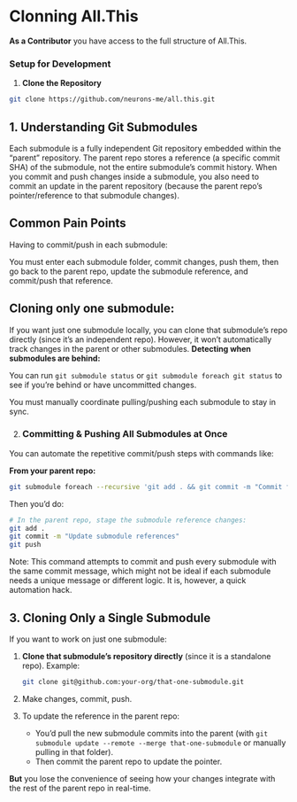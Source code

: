 # **Clonning All.This**

 **As a Contributor** you have access to the full structure of All.This. 

### **Setup for Development**

1. **Clone the Repository**
```bash
git clone https://github.com/neurons-me/all.this.git
```

## 1. Understanding Git Submodules
Each submodule is a fully independent Git repository embedded within the “parent” repository.
The parent repo stores a reference (a specific commit SHA) of the submodule, not the entire submodule’s commit history.
When you commit and push changes inside a submodule, you also need to commit an update in the parent repository (because the parent repo’s pointer/reference to that submodule changes).

## Common Pain Points
Having to commit/push in each submodule:

You must enter each submodule folder, commit changes, push them, then go back to the parent repo, update the submodule reference, and commit/push that reference.

## Cloning only one submodule:

If you want just one submodule locally, you can clone that submodule’s repo directly (since it’s an independent repo). However, it won’t automatically track changes in the parent or other submodules.
**Detecting when submodules are behind:**

You can run `git submodule status` or `git submodule foreach git status` to see if you’re behind or have uncommitted changes.

You must manually coordinate pulling/pushing each submodule to stay in sync.

2. ### Committing & Pushing All Submodules at Once

  You can automate the repetitive commit/push steps with commands like:

**From your parent repo:**

```bash
git submodule foreach --recursive 'git add . && git commit -m "Commit from script" && git push'
```

Then you’d do:

```bash
# In the parent repo, stage the submodule reference changes:
git add .
git commit -m "Update submodule references"
git push
```

Note: This command attempts to commit and push every submodule with the same commit message, which might not be ideal if each submodule needs a unique message or different logic. It is, however, a quick automation hack.

## 3. Cloning Only a Single Submodule

If you want to work on just one submodule:

1. **Clone that submodule’s repository directly** (since it is a standalone repo). Example:

   ```bash
   git clone git@github.com:your-org/that-one-submodule.git
   ```

2. Make changes, commit, push.

3. To update the reference in the parent repo:

   - You’d pull the new submodule commits into the parent (with `git submodule update --remote --merge that-one-submodule` or manually pulling in that folder).
   - Then commit the parent repo to update the pointer.

**But** you lose the convenience of seeing how your changes integrate with the rest of the parent repo in real-time.